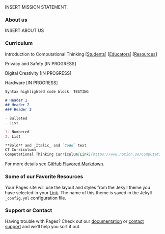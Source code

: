 INSERT MISSION STATEMENT.

### About us
INSERT ABOUT US

### Curriculum
Introduction to Computational Thinking \[[Students](https://www.notion.so/Computational-Thinking-17917bdf44db4278a31acb3fd405fcdc)\] \[[Educators](https://www.notion.so/Teacher-s-Guide-to-Computational-Thinking-643888213b6b4358848c961ce593c56f)\] \[[Resources](https://www.notion.so/Resources-f75ce4bec6be4a598463c561df37d4db)\] 


Privacy and Safety [IN PROGRESS]


Digital Creativity [IN PROGRESS]


Hardware [IN PROGRESS]

```markdown
Syntax highlighted code block  TESTING

# Header 1
## Header 2
### Header 3

- Bulleted
- List

1. Numbered
2. List

**Bold** and _Italic_ and `Code` text
CT Curriculumn 
Computational Thinking Curriculum[Link](https://www.notion.so/Computational-Thinking-17917bdf44db4278a31acb3fd405fcdc)
```

For more details see [GitHub Flavored Markdown](https://guides.github.com/features/mastering-markdown/).

### Some of our Favorite Resources

Your Pages site will use the layout and styles from the Jekyll theme you have selected in your [Link](https://github.com/ADE-MN/TechSprouts/settings). The name of this theme is saved in the Jekyll `_config.yml` configuration file.

### Support or Contact

Having trouble with Pages? Check out our [documentation](https://help.github.com/categories/github-pages-basics/) or [contact support](https://github.com/contact) and we’ll help you sort it out.
